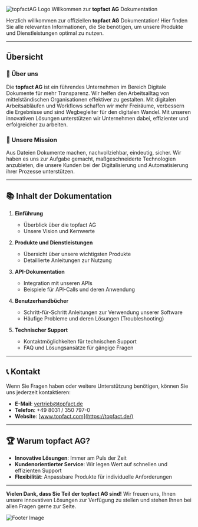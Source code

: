 ![topfactAG Logo](https://topfact.de/files/topfact/logo/logo-neu.png) 
Willkommen zur **topfact AG** Dokumentation

Herzlich willkommen zur offiziellen **topfact AG** Dokumentation! Hier finden Sie alle relevanten Informationen, die Sie benötigen, um unsere Produkte und Dienstleistungen optimal zu nutzen.

---

## Übersicht

### 🌟 **Über uns**
Die **topfact AG** ist ein führendes Unternehmen im Bereich Digitale Dokumente für mehr Transparenz. Wir helfen den Arbeitsalltag von mittelständischen Organisationen effektiver zu gestalten. Mit digitalen Arbeitsabläufen und Workflows schaffen wir mehr Freiräume, verbessern die Ergebnisse und sind Wegbegleiter für den digitalen Wandel. Mit unseren innovativen Lösungen unterstützen wir Unternehmen dabei, effizienter und erfolgreicher zu arbeiten.

### 🚀 **Unsere Mission**
Aus Dateien Dokumente machen, nachvollziehbar, eindeutig, sicher. Wir haben es uns zur Aufgabe gemacht, maßgeschneiderte Technologien anzubieten, die unsere Kunden bei der Digitalisierung und Automatisierung ihrer Prozesse unterstützen. 

---

## 📚 **Inhalt der Dokumentation**

1. **Einführung**
   - Überblick über die topfact AG
   - Unsere Vision und Kernwerte

2. **Produkte und Dienstleistungen**
   - Übersicht über unsere wichtigsten Produkte
   - Detaillierte Anleitungen zur Nutzung

3. **API-Dokumentation**
   - Integration mit unseren APIs
   - Beispiele für API-Calls und deren Anwendung

4. **Benutzerhandbücher**
   - Schritt-für-Schritt Anleitungen zur Verwendung unserer Software
   - Häufige Probleme und deren Lösungen (Troubleshooting)

5. **Technischer Support**
   - Kontaktmöglichkeiten für technischen Support
   - FAQ und Lösungsansätze für gängige Fragen

---

## 📞 **Kontakt**

Wenn Sie Fragen haben oder weitere Unterstützung benötigen, können Sie uns jederzeit kontaktieren:

- **E-Mail**: vertrieb@topfact.de
- **Telefon**: +49 8031 / 350 797-0
- **Website**: [www.topfact.com](https://topfact.de/)

---

## 🏆 **Warum topfact AG?**
- **Innovative Lösungen**: Immer am Puls der Zeit
- **Kundenorientierter Service**: Wir legen Wert auf schnellen und effizienten Support
- **Flexibilität**: Anpassbare Produkte für individuelle Anforderungen

---

**Vielen Dank, dass Sie Teil der topfact AG sind!** Wir freuen uns, Ihnen unsere innovativen Lösungen zur Verfügung zu stellen und stehen Ihnen bei allen Fragen gerne zur Seite.

![Footer Image](https://topfact.de/files/topfact/headers/header-home-neu.png)
